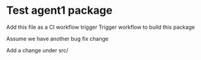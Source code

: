 # Test agent1 package

Add this file as a CI workflow trigger
Trigger workflow to build this package

Assume we have another bug fix change

Add a change under src/